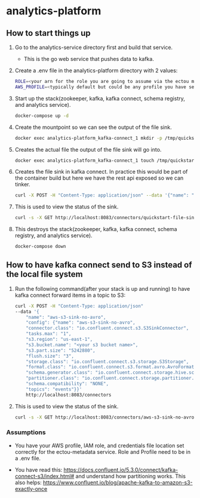 # analytics-platform

## How to start things up

1. Go to the analytics-service directory first and build that service.
    - This is the go web service that pushes data to kafka.

2. Create a .env file in the analytics-platform directory with 2 values:

    ```bash
    ROLE=<your arn for the role you are going to assume via the ectou metadata service>
    AWS_PROFILE=<typically default but could be any profile you have setup in the credntials file>
    ```

3. Start up the stack(zookeeper, kafka, kafka connect, schema registry, and analytics service).

    ```bash
    docker-compose up -d
    ```

4. Create the mountpoint so we can see the output of the file sink.

    ```bash
    docker exec analytics-platform_kafka-connect_1 mkdir -p /tmp/quickstart/file
    ```

5. Creates the actual file the output of the file sink will go into.

    ```bash
    docker exec analytics-platform_kafka-connect_1 touch /tmp/quickstart/file/output.txt
    ```

6. Creates the file sink in kafka connect.  In practice this would be part of the container build but here we have the rest api exposed so we can tinker.

    ```bash
    curl -X POST -H "Content-Type: application/json" --data '{"name": "quickstart-file-sink", "config": {"connector.class":"FileStreamSink", "tasks.max":"1", "topics":"events", "file": "/tmp/quickstart/file/output.txt", "name": "quickstart-file-sink"}}' http://localhost:8083/connectors
    ```

7. This is used to view the status of the sink.

    ```bash
    curl -s -X GET http://localhost:8083/connectors/quickstart-file-sink/status
    ```

8. This destroys the stack(zookeeper, kafka, kafka connect, schema registry, and analytics service).

    ```bash
    docker-compose down
    ```

## How to have kafka connect send to S3 instead of the local file system

1. Run the following command(after your stack is up and running) to have kafka connect forward items in a topic to S3:

    ```bash
    curl -X POST -H "Content-Type: application/json"
    --data '{
        "name": "aws-s3-sink-no-avro",
        "config": {"name": "aws-s3-sink-no-avro",
        "connector.class": "io.confluent.connect.s3.S3SinkConnector",
        "tasks.max": "1",
        "s3.region": "us-east-1",
        "s3.bucket.name": "<your s3 bucket name>",
        "s3.part.size": "5242880",
        "flush.size": "3",
        "storage.class": "io.confluent.connect.s3.storage.S3Storage",
        "format.class": "io.confluent.connect.s3.format.avro.AvroFormat",
        "schema.generator.class": "io.confluent.connect.storage.hive.schema.DefaultSchemaGenerator",
        "partitioner.class": "io.confluent.connect.storage.partitioner.DefaultPartitioner",
        "schema.compatibility": "NONE",
        "topics": "events"}}'
        http://localhost:8083/connectors
    ```

2. This is used to view the status of the sink.

    ```bash
    curl -s -X GET http://localhost:8083/connectors/aws-s3-sink-no-avro/status
    ```

### Assumptions

- You have your AWS profile, IAM role, and credentials file location set correctly for the ectou-metadata service. Role and Profile need to be in a .env file.

- You have read this: <https://docs.confluent.io/5.3.0/connect/kafka-connect-s3/index.html#> and understand how partitioning works.  This also helps: <https://www.confluent.io/blog/apache-kafka-to-amazon-s3-exactly-once>
